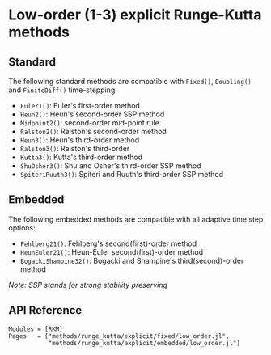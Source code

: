 
# Low-order (1-3) explicit Runge-Kutta methods

## Standard

The following standard methods are compatible with `Fixed()`, `Doubling()` and `FiniteDiff()` time-stepping:

- `Euler1()`: Euler's first-order method
- `Heun2()`: Heun's second-order SSP method
- `Midpoint2()`: second-order mid-point rule
- `Ralston2()`: Ralston's second-order method
- `Heun3()`: Heun's third-order method
- `Ralston3()`: Ralston's third-order
- `Kutta3()`: Kutta's third-order method
- `ShuOsher3()`: Shu and Osher's third-order SSP method
- `SpiteriRuuth3()`: Spiteri and Ruuth's third-order SSP method

## Embedded

The following embedded methods are compatible with all adaptive time step options:

- `Fehlberg21()`: Fehlberg's second(first)-order method
- `HeunEuler21()`: Heun-Euler second(first)-order method
- `BogackiShampine32()`: Bogacki and Shampine's third(second)-order method

*Note: SSP stands for strong stability preserving*

## API Reference

```@autodocs
Modules = [RKM]
Pages   = ["methods/runge_kutta/explicit/fixed/low_order.jl",
           "methods/runge_kutta/explicit/embedded/low_order.jl"]
```